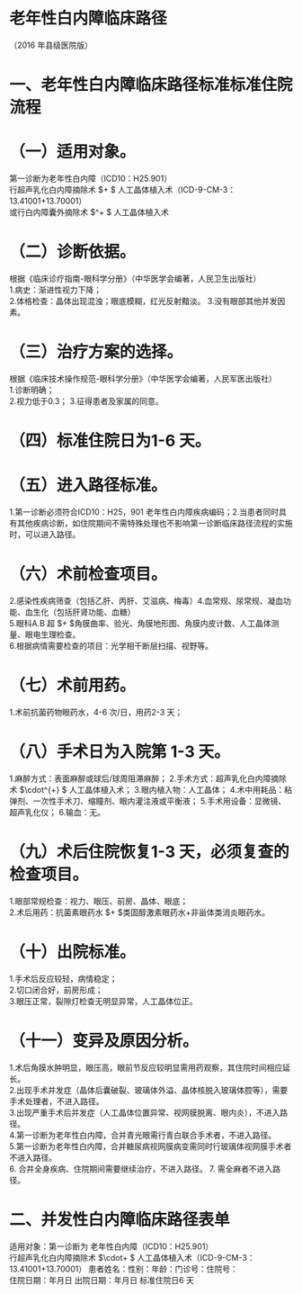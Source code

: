 # 老年性白内障临床路径  
（2016 年县级医院版）  
# 一、老年性白内障临床路径标准标准住院流程  
# （一）适用对象。  
第一诊断为老年性白内障（ICD10：H25.901）  
行超声乳化白内障摘除术 $+ $ 人工晶体植入术（ICD-9-CM-3：13.41001+13.70001）  
或行白内障囊外摘除术 $^+ $ 人工晶体植入术  
# （二）诊断依据。  
根据《临床诊疗指南-眼科学分册》（中华医学会编著，人民卫生出版社）  
1.病史：渐进性视力下降；  
2.体格检查：晶体出现混浊；眼底模糊，红光反射黯淡。 3.没有眼部其他并发因素。  
# （三）治疗方案的选择。  
根据《临床技术操作规范-眼科学分册》（中华医学会编著，人民军医出版社）  
1.诊断明确；  
2.视力低于0.3； 3.征得患者及家属的同意。  
# （四）标准住院日为1-6 天。  
# （五）进入路径标准。  
1.第一诊断必须符合ICD10：H25，901 老年性白内障疾病编码；2.当患者同时具有其他疾病诊断，如住院期间不需特殊处理也不影响第一诊断临床路径流程的实施时，可以进入路径。  
# （六）术前检查项目。  
2.感染性疾病筛查（包括乙肝、丙肝、艾滋病、梅毒）4.血常规、尿常规、凝血功能、血生化（包括肝肾功能、血糖）  
5.眼科A.B 超 $+ $角膜曲率、验光、角膜地形图、角膜内皮计数、人工晶体测量、眼电生理检查。  
6.根据病情需要检查的项目：光学相干断层扫描、视野等。  
# （七）术前用药。  
1.术前抗菌药物眼药水，4-6 次/日，用药2-3 天；  
# （八）手术日为入院第 1-3 天。  
1.麻醉方式：表面麻醉或球后/球周阻滞麻醉；              2.手术方式：超声乳化白内障摘除术 $\cdot^{+} $ 人工晶体植入术； 3.眼内植入物：人工晶体；                   4.术中用耗品：粘弹剂、一次性手术刀、缩瞳剂、眼内灌注液或平衡液； 5.手术用设备：显微镜、超声乳化仪；                      6.输血：无。  
# （九）术后住院恢复1-3 天，必须复查的检查项目。  
1.眼部常规检查：视力、眼压、前房、晶体、眼底；  
2.术后用药：抗菌素眼药水 $+ $类固醇激素眼药水+非甾体类消炎眼药水。  
# （十）出院标准。  
1.手术后反应较轻，病情稳定；  
2.切口闭合好，前房形成；  
3.眼压正常，裂隙灯检查无明显异常，人工晶体位正。  
# （十一）变异及原因分析。  
1.术后角膜水肿明显，眼压高，眼前节反应较明显需用药观察，其住院时间相应延长。  
2.出现手术并发症（晶体后囊破裂、玻璃体外溢、晶体核脱入玻璃体腔等），需要手术处理者，不进入路径。  
3.出现严重手术后并发症（人工晶体位置异常、视网膜脱离、眼内炎），不进入路径。  
4.第一诊断为老年性白内障，合并青光眼需行青白联合手术者，不进入路径。  
5.第一诊断为老年性白内障，合并糖尿病视网膜病变需同时行玻璃体视网膜手术者不进入路径。  
6. 合并全身疾病、住院期间需要继续治疗，不进入路径。     7. 需全麻者不进入路径。  
# 二、并发性白内障临床路径表单  
适用对象：第一诊断为 老年性白内障（ICD10：H25.901）  
行超声乳化白内障摘除术 $\cdot+ $ 人工晶体植入术（ICD-9-CM-3：13.41001+13.70001） 患者姓名：性别：年龄：门诊号：住院号：  
住院日期：年月日 出院日期：年月日  标准住院日6 天  
